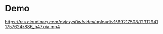 # Demo

https://res.cloudinary.com/dvjcxys0w/video/upload/v1669217508/1231294117576245886_h47xda.mp4
